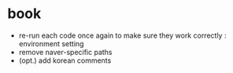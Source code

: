 # book
- re-run each code once again to make sure they work correctly : environment setting
- remove naver-specific paths
- (opt.) add korean comments
